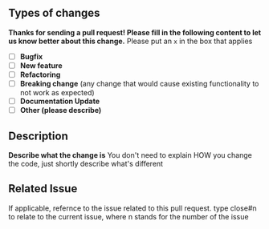 ## Types of changes
**Thanks for sending a pull request! Please fill in the following content to let us know better about this change.**
Please put an `x` in the box that applies

- [ ] **Bugfix**
- [ ] **New feature**
- [ ] **Refactoring**
- [ ] **Breaking change** (any change that would cause existing functionality to not work as expected)
- [ ] **Documentation Update**
- [ ] **Other (please describe)**

## Description
**Describe what the change is**
You don't need to explain HOW you change the code, just shortly describe what's different

## Related Issue
If applicable, refernce to the issue related to this pull request.
type close#n to relate to the current issue, where n stands for the number of the issue
